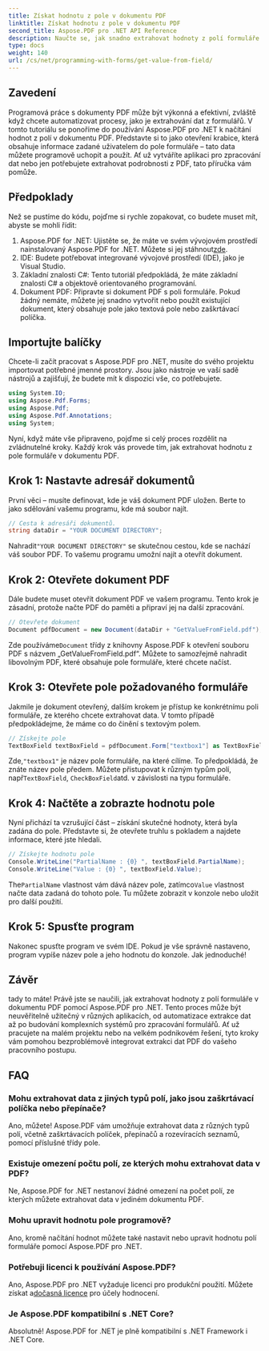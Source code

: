 ```yaml
---
title: Získat hodnotu z pole v dokumentu PDF
linktitle: Získat hodnotu z pole v dokumentu PDF
second_title: Aspose.PDF pro .NET API Reference
description: Naučte se, jak snadno extrahovat hodnoty z polí formuláře v dokumentu PDF pomocí Aspose.PDF for .NET pomocí tohoto podrobného tutoriálu.
type: docs
weight: 140
url: /cs/net/programming-with-forms/get-value-from-field/
---
```

## Zavedení

Programová práce s dokumenty PDF může být výkonná a efektivní, zvláště když chcete automatizovat procesy, jako je extrahování dat z formulářů. V tomto tutoriálu se ponoříme do používání Aspose.PDF pro .NET k načítání hodnot z polí v dokumentu PDF. Představte si to jako otevření krabice, která obsahuje informace zadané uživatelem do pole formuláře – tato data můžete programově uchopit a použít. Ať už vytváříte aplikaci pro zpracování dat nebo jen potřebujete extrahovat podrobnosti z PDF, tato příručka vám pomůže.

## Předpoklady

Než se pustíme do kódu, pojďme si rychle zopakovat, co budete muset mít, abyste se mohli řídit:

1.  Aspose.PDF for .NET: Ujistěte se, že máte ve svém vývojovém prostředí nainstalovaný Aspose.PDF for .NET. Můžete si jej stáhnout[zde](https://releases.aspose.com/pdf/net/).
2. IDE: Budete potřebovat integrované vývojové prostředí (IDE), jako je Visual Studio.
3. Základní znalosti C#: Tento tutoriál předpokládá, že máte základní znalosti C# a objektově orientovaného programování.
4. Dokument PDF: Připravte si dokument PDF s poli formuláře. Pokud žádný nemáte, můžete jej snadno vytvořit nebo použít existující dokument, který obsahuje pole jako textová pole nebo zaškrtávací políčka.

## Importujte balíčky

Chcete-li začít pracovat s Aspose.PDF pro .NET, musíte do svého projektu importovat potřebné jmenné prostory. Jsou jako nástroje ve vaší sadě nástrojů a zajišťují, že budete mít k dispozici vše, co potřebujete.

```csharp
using System.IO;
using Aspose.Pdf.Forms;
using Aspose.Pdf;
using Aspose.Pdf.Annotations;
using System;
```

Nyní, když máte vše připraveno, pojďme si celý proces rozdělit na zvládnutelné kroky. Každý krok vás provede tím, jak extrahovat hodnotu z pole formuláře v dokumentu PDF.

## Krok 1: Nastavte adresář dokumentů

První věci – musíte definovat, kde je váš dokument PDF uložen. Berte to jako sdělování vašemu programu, kde má soubor najít.

```csharp
// Cesta k adresáři dokumentů.
string dataDir = "YOUR DOCUMENT DIRECTORY";
```

 Nahradit`"YOUR DOCUMENT DIRECTORY"` se skutečnou cestou, kde se nachází váš soubor PDF. To vašemu programu umožní najít a otevřít dokument.

## Krok 2: Otevřete dokument PDF

Dále budete muset otevřít dokument PDF ve vašem programu. Tento krok je zásadní, protože načte PDF do paměti a připraví jej na další zpracování.

```csharp
// Otevřete dokument
Document pdfDocument = new Document(dataDir + "GetValueFromField.pdf");
```

 Zde používáme`Document` třídy z knihovny Aspose.PDF k otevření souboru PDF s názvem „GetValueFromField.pdf“. Můžete to samozřejmě nahradit libovolným PDF, které obsahuje pole formuláře, které chcete načíst.

## Krok 3: Otevřete pole požadovaného formuláře

Jakmile je dokument otevřený, dalším krokem je přístup ke konkrétnímu poli formuláře, ze kterého chcete extrahovat data. V tomto případě předpokládejme, že máme co do činění s textovým polem.

```csharp
// Získejte pole
TextBoxField textBoxField = pdfDocument.Form["textbox1"] as TextBoxField;
```

 Zde,`"textbox1"` je název pole formuláře, na které cílíme. To předpokládá, že znáte název pole předem. Můžete přistupovat k různým typům polí, např`TextBoxField`, `CheckBoxField`atd. v závislosti na typu formuláře.

## Krok 4: Načtěte a zobrazte hodnotu pole

Nyní přichází ta vzrušující část – získání skutečné hodnoty, která byla zadána do pole. Představte si, že otevřete truhlu s pokladem a najdete informace, které jste hledali.

```csharp
// Získejte hodnotu pole
Console.WriteLine("PartialName : {0} ", textBoxField.PartialName);
Console.WriteLine("Value : {0} ", textBoxField.Value);
```

 The`PartialName` vlastnost vám dává název pole, zatímco`Value` vlastnost načte data zadaná do tohoto pole. Tu můžete zobrazit v konzole nebo uložit pro další použití.

## Krok 5: Spusťte program

Nakonec spusťte program ve svém IDE. Pokud je vše správně nastaveno, program vypíše název pole a jeho hodnotu do konzole. Jak jednoduché!

## Závěr

tady to máte! Právě jste se naučili, jak extrahovat hodnoty z polí formuláře v dokumentu PDF pomocí Aspose.PDF pro .NET. Tento proces může být neuvěřitelně užitečný v různých aplikacích, od automatizace extrakce dat až po budování komplexních systémů pro zpracování formulářů. Ať už pracujete na malém projektu nebo na velkém podnikovém řešení, tyto kroky vám pomohou bezproblémově integrovat extrakci dat PDF do vašeho pracovního postupu.

## FAQ

### Mohu extrahovat data z jiných typů polí, jako jsou zaškrtávací políčka nebo přepínače?  
Ano, můžete! Aspose.PDF vám umožňuje extrahovat data z různých typů polí, včetně zaškrtávacích políček, přepínačů a rozevíracích seznamů, pomocí příslušné třídy pole.

### Existuje omezení počtu polí, ze kterých mohu extrahovat data v PDF?  
Ne, Aspose.PDF for .NET nestanoví žádné omezení na počet polí, ze kterých můžete extrahovat data v jediném dokumentu PDF.

### Mohu upravit hodnotu pole programově?  
Ano, kromě načítání hodnot můžete také nastavit nebo upravit hodnotu polí formuláře pomocí Aspose.PDF pro .NET.

### Potřebuji licenci k používání Aspose.PDF?  
 Ano, Aspose.PDF pro .NET vyžaduje licenci pro produkční použití. Můžete získat a[dočasná licence](https://purchase.aspose.com/temporary-license/) pro účely hodnocení.

### Je Aspose.PDF kompatibilní s .NET Core?  
Absolutně! Aspose.PDF for .NET je plně kompatibilní s .NET Framework i .NET Core.